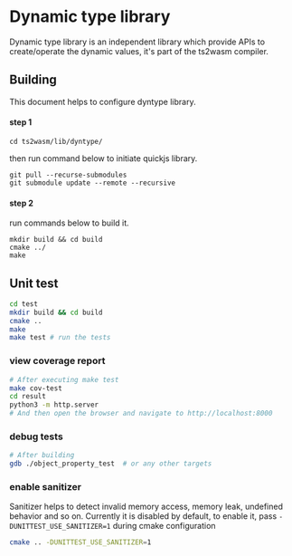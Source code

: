 # Dynamic type library

Dynamic type library is an independent library which provide APIs to create/operate the dynamic values, it's part of the ts2wasm compiler.

## Building

This document helps to configure dyntype library.

#### step 1

```shell
cd ts2wasm/lib/dyntype/
```

then run command below to initiate quickjs library.

```shell
git pull --recurse-submodules
git submodule update --remote --recursive
```

#### step 2

run commands below to build it.

``` shell
mkdir build && cd build
cmake ../
make
```

## Unit test

``` bash
cd test
mkdir build && cd build
cmake ..
make
make test # run the tests
```

### view coverage report

``` bash
# After executing make test
make cov-test
cd result
python3 -m http.server
# And then open the browser and navigate to http://localhost:8000
```

### debug tests

``` bash
# After building
gdb ./object_property_test  # or any other targets
```

### enable sanitizer

Sanitizer helps to detect invalid memory access, memory leak, undefined behavior and so on. Currently it is disabled by default, to enable it, pass `-DUNITTEST_USE_SANITIZER=1` during cmake configuration

``` bash
cmake .. -DUNITTEST_USE_SANITIZER=1
```

